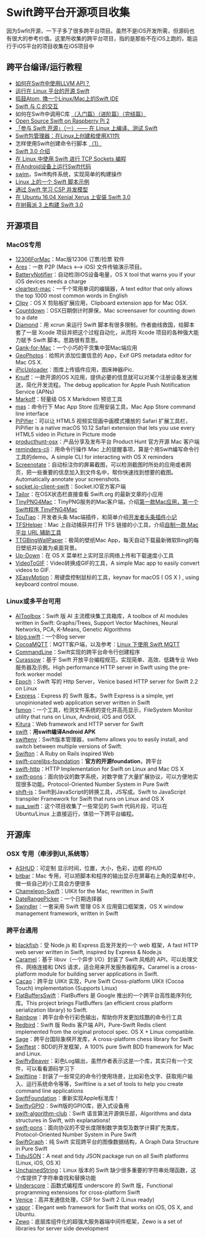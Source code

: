 # Swift跨平台开源项目收集
因为Swfit开源，一下子多了很多跨平台项目。虽然不是iOS开发所需，但源码也有很大的参考价值。这里所收集的跨平台项目，指的是那些不在iOS上跑的，能运行于iOS平台的项目收集在iOS项目中

## 跨平台编译/运行教程
- [如何在Swift中使用LLVM API？][1]
- [运行在 Linux 平台的开源 Swift][2]
- [捣鼓Atom, 撸一个Linux/Mac上的Swift IDE][3]
- [Swift 与 C 的交互][4]
- 如何在Swift中调用C库 [（入门篇）][5][（进阶篇）][6][（完结篇）][7]
- [Open Source Swift on Raspberry Pi 2][8]
- [「参与 Swift 开源」（一）—— 在 Linux 上编译、测试 Swift][9]
- [Swift包管理器：在Linux上创建和使用X11包][10]
- 怎样使用Swift创建命令行脚本 [（1）][11]
- [Swift 3.0 介绍][12]
- [在 Linux 中使用 Swift 进行 TCP Sockets 编程][13]
- [在Android设备上运行Swift代码][14]
- [swim][15]，Swift构件系统，实现简单的构建操作
- [Linux 上的一个 Swift 脚本示例][16]
- [通过 Swift 学习 CSP 并发模型][17]
- [在 Ubuntu 16.04 Xenial Xerus 上安装 Swift 3.0][18]
- [在树莓派 3 上构建 Swift 3.0][19]

## 开源项目
### MacOS专用
- [12306ForMac][20]：Mac版12306 订票/捡票 软件
- [Ares][21]：一款 P2P (Macs \<–\> iOS) 文件传输演示项目。
- [BatteryNotifier][22]：自动检测iOS设备电量，OS X tool that warns you if your iOS devices needs a charge
- [cleartext-mac][23]：一千个常用单词的编辑器，A text editor that only allows the top 1000 most common words in English
- [Clipy][24]：OS X 剪贴板扩展应用，Clipboard extension app for Mac OSX. 
- [Countdown][25]：OSX日期倒计时屏保，Mac screensaver for counting down to a date
- [Diamond][26]：用 xcrun 来运行 Swift 脚本有很多限制。作者曲线救国，给脚本套了一层 Xcode 项目并把这个过程自动化，从而将 Xcode 项目的各种强大能力赋予 Swift 脚本。思路很有意思。
- [Gank-for-Mac][27]：一个小巧的干货集中营Mac端应用
- [GeoPhotos][28]：给照片添加位置信息的 App，Exif GPS metadata editor for Mac OS X.
- [iPicUploader][29]：图库上传插件应用，图床神器iPic.
- [Knuff][30]：一款开源的OS X应用，提供必要的信息就可以对某个注册设备发送推送，简化开发流程。The debug application for Apple Push Notification Service (APNs)
- [Markoff][31]：轻量级 OS X Markdown 预览工具
- [mas][32]：命令行下 Mac App Store 应用安装工具，Mac App Store command line interface
- [PiPifier][33]：可以让 HTML5 视频实现画中画模式播放的 Safari 扩展工具栏，PiPifier is a native macOS 10.12 Safari extension that lets you use every HTML5 video in Picture in Picture mode
- [producthunt-osx][34]：产品分享及发布平台 Product Hunt 官方开源 Mac 客户端
- [reminders-cli][35]：用命令行操作 Mac 上的提醒事项，算是个用Swift编写命令行工具的demo。A simple CLI for interacting with OS X reminders
- [Screenotate][36]：自动标注你的屏幕截图，可以检测截图时所处的应用或者网页，把一些重要的信息加入到文件名中，帮你快速找到想要的截图。Automatically annotate your screenshots.
- [socket.io-client-swift][37]：Socket.IO官方客户端
- [Tailor][38]：在OSX状态栏直接查看 Swift.org 的最新文章的小应用
- [TinyPNG4Mac][39]：TinyPNG服务的Mac客户端，介绍[第一款Mac应用，第一个Swift程序 TinyPNG4Mac][40]
- [TouTiao][41]：开发者头条 Mac端插件，和简单介绍[开发者头条插件小记][42]
- [TFSHelper][43]：Mac 上自动捕获并打开 TFS 链接的小工具，介绍[自制一款 Mac 平台 URL 辅助工具][44]
- [TTGBingWallPaper][45]：极简的壁纸Mac App，每天自动下载最新微软Bing的每日壁纸并设置为桌面背景。
- [Up-Down][46]：在 OS X 菜单栏上实时显示网络上传和下载速度小工具
- [VideoToGIF][47]：Video转换成GIF的工具，A simple Mac app to easily convert videos to GIF.
- [XEasyMotion][48]：用键盘控制鼠标的工具，keynav for macOS ( OS X ) , using keyboard control mouse.

### Linux或多平台可用
- [AIToolbox][49]：Swift 版 AI 主流模块集工具箱库，A toolbox of AI modules written in Swift: Graphs/Trees, Support Vector Machines, Neural Networks, PCA, K-Means, Genetic Algorithms
- [blog.swift][50]：一个Blog server
- [CocoaMQTT][51]：MQTT客户端，以及参考：[Linux 下使用 Swift MQTT][52]
- [CommandLine][53]：Swift实现的跨平台命令行创建程序
- [Curassow][54]：基于 Swift 开放平台编程规范，实现简单、高效、低耦专业 Web 服务器及示例。High performance HTTP server in Swift using the pre-fork worker model
- [Epoch][55]：Swift 写的 Http Server，Venice based HTTP server for Swift 2.2 on Linux
- [Express][56]：Express 的 Swift 版本。Swift Express is a simple, yet unopinionated web application server written in Swift
- [fsmon][57]：一个工具，检测文件系统的变化并高亮显示，FileSystem Monitor utility that runs on Linux, Android, iOS and OSX.
- [Kitura][58]：Web framework and HTTP server for Swift
- [swift][59]：**用swift编译Android APK**
- [swiftenv][60]：Swift版本管理器，swiftenv allows you to easily install, and switch between multiple versions of Swift.
- [Swifton][61]：A Ruby on Rails inspired Web 
- [swift-corelibs-foundation][62]：**官方的开源foundation**，跨平台
- [swift-http][63]：HTTP Implementation for Swift on Linux and Mac OS X
- [swift-pons][64]：面向协议的数字系统，对数字做了大量扩展协议，可以方便地实现很多功能。Protocol-Oriented Number System in Pure Swift
- [shift-js][65]：Swift到JavaScript的转换工具，JS写成。Swift to JavaScript transpiler Framework for Swift that runs on Linux and OS X
- [sua\_swift][66]：这个项目收集了一些常见的 Swift 代码片段，可以在 Ubuntu/Linux 上直接运行，体验一下跨平台编程。

## 开源库
### OSX 专用（牵涉到UI,系统等）
- [ASHUD][67]：可定制 显示时间，位置，大小，色彩，边框 的HUD
- [bitbar][68]：Mac 专用，可以把脚本和程序的输出显示在屏幕右上角的菜单栏中，做一些自己的小工具会方便很多
 - [Chameleon-Swift][69]：UIKit for the Mac, rewritten in Swift
- [DateRangePicker][70]：一个日期选择器
- [Swindler][71]：一套采用 Swift 管理 OS X 应用窗口框架类，OS X window management framework, written in Swift

### 跨平台通用
- [blackfish][72]：受 Node.js 和 Express 启发开发的一个 web 框架，A fast HTTP web server written in Swift, inspired by Express & Node.js
- [Caramel][73]：基于 libuv（一个异步 I/O）封装了 Swift 风格的 API，可以处理文件、网络连接和 DNS 请求，适合用来开发服务器程序。Caramel is a cross-platform module for building server applications in Swift.
- [Cacao][74]：跨平台 UIKit 实现，Pure Swift Cross-platform UIKit (Cocoa Touch) implementation (Supports Linux)
- [FlatBuffersSwift][75]：FlatBuffers 是 Google 推出的一个跨平台高性能序列化库。This project brings FlatBuffers (an efficient cross platform serialization library) to Swift.
- [Rainbow][76]：跨平台命令行彩色输出，帮助你开发更加炫酷的命令行工具
- [Redbird][77]：Swift 版 Redis 客户端 API，Pure-Swift Redis client implemented from the original protocol spec. OS X + Linux compatible.
- [Sage][78]：跨平台国际象棋开发库，A cross-platform chess library for Swift
- [Swiftest][79]：BDD的开发框架，A 100% pure Swift BDD framework for Mac and Linux.
- [SwiftyBeaver][80]：彩色Log输出，虽然作者表示这是一个库，其实只有一个文件，可以看看源码学习下
- [Swiftline][81]：封装了一些常见的命令行使用场景，比如彩色文字、获取用户输入、运行系统命令等等，Swiftline is a set of tools to help you create command line applications
- [SwiftFoundation][82]：重新实现Apple标准库！
- [SwiftyGPIO][83]：Swift版的GPIO库，嵌入式设备用
- [swift-algorithm-club][84]：Swift 语言算法开源俱乐部，Algorithms and data structures in Swift, with explanations!
- [swift-pons][85]：面向协议的不受长度限制数字类型及数学计算扩充类库，Protocol-Oriented Number System in Pure Swift
- [SwiftGraph][86]：纯 Swift 实现跨平台的图像数据结构，A Graph Data Structure in Pure Swift
- [TidyJSON][87]：A neat and tidy JSON package run on all Swift platforms (Linux, iOS, OS X)
- [UnchainedString][88]：Linux 版本的 Swift 缺少很多重要的字符串处理函数，这个库提供了字符串查找和替换功能
- [Underscore][89]：函数式编程库 underscore 的 Swift 版，Functional programming extensions for cross-platform Swift
- [Venice][90]：高并发通信处理，CSP for Swift 2 (Linux ready)
- [vapor][91]：Elegant web framework for Swift that works on iOS, OS X, and Ubuntu.
- [Zewo][92]：底层库组件化的超强大服务器端中间件框架，Zewo is a set of libraries for server side development

[1]:	http://www.csdn.net/article/2015-12-07/2826407-Swift
[2]:	http://swiftcafe.io/2015/12/11/swift-linux/ "运行在 Linux 平台的开源 Swift"
[3]:	http://ios.dog/simple-swift-ide-on-atom/ "[翻译]捣鼓Atom, 撸一个Linux/Mac上的Swift IDE"
[4]:	https://realm.io/cn/news/pragma-chris-eidhof-swift-c/ "Swift 与 C 的交互"
[5]:	http://hearrain.com/2015/12/850 "如何在Swift中调用C库（入门篇）"
[6]:	http://hearrain.com/2016/01/853 "如何在Swift中调用C库（进阶篇）"
[7]:	http://hearrain.com/2016/01/855 "如何在Swift中调用C库（完结篇）"
[8]:	http://dev.iachieved.it/iachievedit/open-source-swift-on-raspberry-pi-2/ "Open Source Swift on Raspberry Pi 2"
[9]:	https://autolayout.club/2016/01/01/%E3%80%8C%E5%8F%82%E4%B8%8E-Swift-%E5%BC%80%E6%BA%90%E3%80%8D%EF%BC%88%E4%B8%80%EF%BC%89%E2%80%94%E2%80%94-%E5%9C%A8-Linux-%E4%B8%8A%E7%BC%96%E8%AF%91%E3%80%81%E6%B5%8B%E8%AF%95-Swift/ "「参与 Swift 开源」（一）—— 在 Linux 上编译、测试 Swift"
[10]:	http://swift.gg/2016/01/13/swift-ubuntu-x11-window-app/ "Swift包管理器：在Linux上创建和使用X11包"
[11]:	http://www.cocoachina.com/swift/20160121/14966.html
[12]:	http://swift.gg/2016/02/25/introducing-swift-3-0/ "Swift 3.0 介绍"
[13]:	http://swift.gg/2016/03/01/tcp-sockets-with-swift-on-linux/ "在 Linux 中使用 Swift 进行 TCP Sockets 编程"
[14]:	https://segmentfault.com/a/1190000004961116 "在Android设备上运行Swift代码"
[15]:	https://github.com/kylef/swim "swim"
[16]:	http://swift.gg/2016/07/12/an-example-of-scripting-with-swift-on-linux/ "Linux 上的一个 Swift 脚本示例"
[17]:	http://fengjian0106.github.io/2016/04/10/CSP-Concurrency-Patterns-In-Swift/ "通过 Swift 学习 CSP 并发模型"
[18]:	http://swift.gg/2016/07/19/swift-3-0-for-ubuntu-16-04-xenial-xerus/ "在 Ubuntu 16.04 Xenial Xerus 上安装 Swift 3.0"
[19]:	http://swift.gg/2016/08/29/building-swift-3-0-on-a-raspberry-pi-3/ "在树莓派 3 上构建 Swift 3.0"
[20]:	https://github.com/fancymax/12306ForMac "12306ForMac"
[21]:	https://github.com/indragiek/Ares "Ares"
[22]:	https://github.com/Kalvin126/BatteryNotifier
[23]:	https://github.com/mortenjust/cleartext-mac "cleartext-mac"
[24]:	https://github.com/Clipy/Clipy "Clipy"
[25]:	https://github.com/soffes/Countdown "Countdown"
[26]:	https://github.com/johnno1962/Diamond "Diamond"
[27]:	https://github.com/hujiaweibujidao/Gank-for-Mac "Gank-for-Mac"
[28]:	https://github.com/mcxiaoke/GeoPhotos "GeoPhotos"
[29]:	https://github.com/toolinbox/iPicUploader "iPicUploader"
[30]:	https://github.com/KnuffApp/Knuff "Knuff"
[31]:	https://github.com/thoughtbot/Markoff "Markoff"
[32]:	https://github.com/argon/mas "mas"
[33]:	https://github.com/arnoappenzeller/PiPifier "PiPifier"
[34]:	https://github.com/producthunt/producthunt-osx "producthunt-osx"
[35]:	https://github.com/keith/reminders-cli "reminders-cli"
[36]:	https://github.com/osnr/Screenotate "Screenotate"
[37]:	https://github.com/socketio/socket.io-client-swift "socket.io-client-swift"
[38]:	https://github.com/kimar/Tailor "Tailor"
[39]:	https://github.com/kyleduo/TinyPNG4Mac "TinyPNG4Mac"
[40]:	http://blog.kyleduo.com/2016/07/01/160701-tinypng4mac/
[41]:	https://github.com/judi0713/TouTiao "TouTiao"
[42]:	http://walkginkgo.com/ios/2016/05/04/Toutiao.html
[43]:	https://github.com/yulingtianxia/TFSHelper "TFSHelper"
[44]:	http://yulingtianxia.com/blog/2016/02/27/TFSHelper/ "自制一款 Mac 平台 URL 辅助工具"
[45]:	https://github.com/zekunyan/TTGBingWallPaper "TTGBingWallPaper"
[46]:	https://github.com/gjiazhe/Up-Down "Up-Down"
[47]:	https://github.com/BalestraPatrick/VideoToGIF "VideoToGIF"
[48]:	https://github.com/h2ero/XEasyMotion "XEasyMotion"
[49]:	https://github.com/KevinCoble/AIToolbox "AIToolbox"
[50]:	https://github.com/lexrus/blog.swift "blog.swift"
[51]:	https://github.com/emqtt/CocoaMQTT "CocoaMQTT"
[52]:	http://swift.gg/2016/07/01/mqtt-with-swift-on-linux/ "Linux 下使用 Swift MQTT"
[53]:	https://github.com/jatoben/CommandLine "CommandLine"
[54]:	https://github.com/kylef/Curassow "Curassow"
[55]:	https://github.com/Zewo/Epoch "Epoch"
[56]:	https://github.com/crossroadlabs/Express "Express"
[57]:	https://github.com/nowsecure/fsmon "fsmon"
[58]:	https://github.com/IBM-Swift/Kitura "Kitura"
[59]:	https://github.com/SwiftAndroid/swift "swift"
[60]:	https://github.com/kylef/swiftenv "swiftenv"
[61]:	https://github.com/necolt/Swifton "Swifton"
[62]:	https://github.com/apple/swift-corelibs-foundation "swift-corelibs-foundation"
[63]:	https://github.com/huytd/swift-http "swift-http"
[64]:	https://github.com/dankogai/swift-pons "swift-pons"
[65]:	https://github.com/shift-js/shift-js "shift-js"
[66]:	https://github.com/jpedrosa/sua_swift "sua_swift"
[67]:	https://github.com/antscript/ASHUD "ASHUD"
[68]:	https://github.com/matryer/bitbar "bitbar"
[69]:	https://github.com/unifiedh/Chameleon-Swift "Chameleon-Swift"
[70]:	https://github.com/MrMage/DateRangePicker "DateRangePicker"
[71]:	https://github.com/tmandry/Swindler "Swindler"
[72]:	https://github.com/elliottminns/blackfish "blackfish"
[73]:	https://github.com/CaramelForSwift/Caramel "Caramel"
[74]:	https://github.com/PureSwift/Cacao "Cacao"
[75]:	https://github.com/mzaks/FlatBuffersSwift "FlatBuffersSwift"
[76]:	https://github.com/onevcat/Rainbow "Rainbow"
[77]:	https://github.com/czechboy0/Redbird "Redbird"
[78]:	https://github.com/nvzqz/Sage "Sage"
[79]:	https://github.com/bppr/Swiftest "Swiftest"
[80]:	https://github.com/skreutzberger/SwiftyBeaver "SwiftyBeaver"
[81]:	https://github.com/Swiftline/Swiftline "Swiftline"
[82]:	https://github.com/PureSwift/SwiftFoundation "SwiftFoundation"
[83]:	https://github.com/uraimo/SwiftyGPIO "SwiftyGPIO"
[84]:	https://github.com/hollance/swift-algorithm-club "swift-algorithm-club"
[85]:	https://github.com/dankogai/swift-pons "swift-pons"
[86]:	https://github.com/davecom/SwiftGraph "SwiftGraph"
[87]:	https://github.com/benloong/TidyJSON "TidyJSON"
[88]:	https://github.com/dunkelstern/UnchainedString "UnchainedString"
[89]:	https://github.com/JakeLin/Underscore "Underscore"
[90]:	https://github.com/Zewo/Venice "Venice"
[91]:	https://github.com/tannernelson/vapor "vapor"
[92]:	https://github.com/Zewo/Zewo "Zewo"